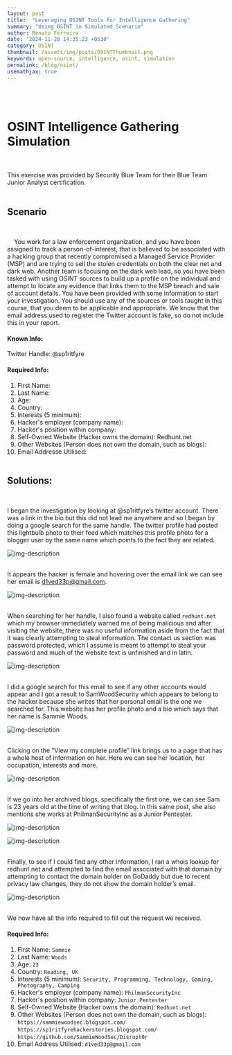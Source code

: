 ```yaml
---
layout: post
title:  "Leveraging OSINT Tools for Intelligence Gathering"
summary: "Using OSINT in Simulated Scenario"
author: Renato Ferreira
date: '2024-11-20 14:35:23 +0530'
category: OSINT
thumbnail: /assets/img/posts/OSINTThumbnail.png
keywords: open-source, intelligence, osint, simulation
permalink: /blog/osint/
usemathjax: true
---
```


<br><br>

# OSINT Intelligence Gathering Simulation
<br><br>
This exercise was provided by Security Blue Team for their Blue Team Junior Analyst certification.
<br><br>

## Scenario
<br>

&nbsp;&nbsp;&nbsp;&nbsp;You work for a law enforcement organization, and you have been assigned to track a person-of-interest, that is believed to be associated with a hacking group that recently compromised a Managed Service Provider (MSP) and are trying to sell the stolen credentials on both the clear net and dark web. Another team is focusing on the dark web lead, so you have been tasked with using OSINT sources to build up a profile on the individual and attempt to locate any evidence that links them to the MSP breach and sale of account details. You have been provided with some information to start your investigation. You should use any of the sources or tools taught in this course, that you deem to be applicable and appropriate. We know that the email address used to register the Twitter account is fake, so do not include this in your report.
<br>

#### Known Info:

Twitter Handle: @sp1ritfyre

#### Required Info:

1. First Name: 
2. Last Name: 
3. Age:
4. Country:
5. Interests (5 minimum):
6. Hacker's employer (company name): 
7. Hacker's position within company:
8. Self-Owned Website (Hacker owns the domain): Redhunt.net
9. Other Websites (Person does not own the domain, such as blogs):
10. Email Addresse Utilised:
<br><br>

## Solutions:
<br>

I began the investigation by looking at @sp1ritfyre’s twitter account. There was a link in the bio but this did not lead me anywhere and so I began by doing a google search for the same handle. The twitter profile had posted this lightbulb photo to their feed which matches this profile photo for a blogger user by the same name which points to the fact they are related. 
<br>

![img-description](/assets/img/posts/OSINTIMG1.png)
<br><br>

It appears the hacker is female and hovering over the email link we can see her email is d1ved33p@gmail.com. 
<br>

![img-description](/assets/img/posts/OSINTIMG2.png)
<br><br>

When searching for her handle, I also found a website called `redhunt.net` which my browser immediately warned me of being malicious and after visiting the website, there was no useful information aside from the fact that it was clearly attempting to steal information. The contact us section was password protected, which I assume is meant to attempt to steal your password and much of the website text is unfinished and in latin.
<br>

![img-description](/assets/img/posts/OSINTIMG8.png)
<br><br>

I did a google search for this email to see if any other accounts would appear and I got a result to SamWoodSecurity which appears to belong to the hacker because she writes that her personal email is the one we searched for. This website has her profile photo and a bio which says that her name is Sammie Woods.
<br>

![img-description](/assets/img/posts/OSINTIMG3.png)
<br><br>

Clicking on the “View my complete profile” link brings us to a page that has a whole host of information on her. Here we can see her location, her occupation, interests and more.
<br>

![img-description](/assets/img/posts/OSINTIMG4.png)
<br><br>

If we go into her archived blogs, specifically the first one, we can see Sam is 23 years old at the time of writing that blog. In this same post, she also mentions she works at PhilmanSecurityInc as a Junior Pentester.
<br>

![img-description](/assets/img/posts/OSINTIMG5.png)
<br>

![img-description](/assets/img/posts/OSINTIMG6.png)
<br><br>

Finally, to see if I could find any other information, I ran a whois lookup for redhunt.net and attempted to find the email associated with that domain by attempting to contact the domain holder on GoDaddy but due to recent privacy law changes, they do not show the domain holder’s email.
<br>

![img-description](/assets/img/posts/OSINTIMG7.png)
<br><br>

We now have all the info required to fill out the request we received.
<br>

#### Required Info:

1. First Name: `Sammie`
2. Last Name: `Woods`
3. Age: `23`
4. Country: `Reading, UK`
5. Interests (5 minimum): `Security, Programming, Technology, Gaming, Photography, Camping`
6. Hacker's employer (company name): `PhilmanSecurityInc`
7. Hacker's position within company: `Junior Pentester`
8. Self-Owned Website (Hacker owns the domain): `Redhunt.net`
9. Other Websites (Person does not own the domain, such as blogs):  
`https://sammiewoodsec.blogspot.com/`  
`https://sp1ritfyrehackerstories.blogspot.com/`  
`https://github.com/SammieWoodSec/Disrupt0r`  
10. Email Address Utilised: `d1ved33p@gmail.com`
<br><br>